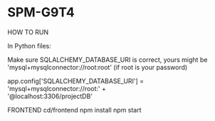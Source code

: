# SPM-G9T4

HOW TO RUN

In Python files:

Make sure SQLALCHEMY_DATABASE_URI is correct, yours might be 'mysql+mysqlconnector://root:root' (if root is your password)

app.config['SQLALCHEMY_DATABASE_URI'] = 'mysql+mysqlconnector://root:' + \
                                        '@localhost:3306/projectDB'
                                        
FRONTEND
cd/frontend
npm install
npm start
